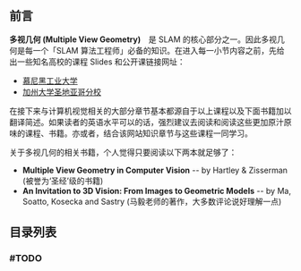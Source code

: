 ## 前言

 **多视几何 (Multiple View Geometry)**　是 SLAM 的核心部分之一。因此多视几何是每一个「SLAM 算法工程师」必备的知识。在进入每一小节内容之前，先给出一些知名高校的课程 Slides 和公开课链接网址：  

- [慕尼黑工业大学](https://vision.in.tum.de/teaching/ss2016/mvg2016/material "password: mvg-ss16") 
- [加州大学圣地亚哥分校](https://cseweb.ucsd.edu/classes/sp04/cse252b)

在接下来与计算机视觉相关的大部分章节基本都源自于以上课程以及下面书籍加以翻译简述。如果读者的英语水平可以的话，强烈建议去阅读和阅读这些更加原汁原味的课程、书籍。亦或者，结合该网站知识章节与这些课程一同学习。

关于多视几何的相关书籍，个人觉得只要阅读以下两本就足够了：  

- **Multiple View Geometry in Computer Vision** -- by Hartley & Zisserman (被誉为‘圣经’级的书籍)
- **An Invitation to 3D Vision: From Images to Geometric Models** -- by Ma, Soatto, Kosecka and Sastry (马毅老师的著作，大多数评论说好理解一点)



## 目录列表

### #TODO

